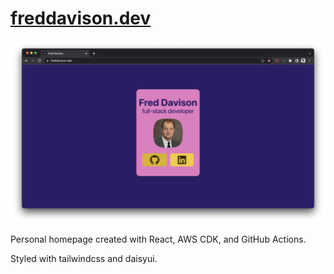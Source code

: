 # [freddavison.dev](https://www.freddavison.dev/)
![screenshot](/assets/thumbnail.png)

Personal homepage created with React, AWS CDK, and GitHub Actions.

Styled with tailwindcss and daisyui. 